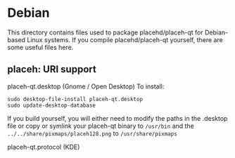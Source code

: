 
Debian
====================
This directory contains files used to package placehd/placeh-qt
for Debian-based Linux systems. If you compile placehd/placeh-qt yourself, there are some useful files here.

## placeh: URI support ##


placeh-qt.desktop  (Gnome / Open Desktop)
To install:

	sudo desktop-file-install placeh-qt.desktop
	sudo update-desktop-database

If you build yourself, you will either need to modify the paths in
the .desktop file or copy or symlink your placeh-qt binary to `/usr/bin`
and the `../../share/pixmaps/placeh128.png` to `/usr/share/pixmaps`

placeh-qt.protocol (KDE)

